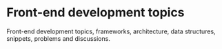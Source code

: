# Front-end development topics
Front-end development topics, frameworks, architecture, data structures, snippets, problems  and discussions.
